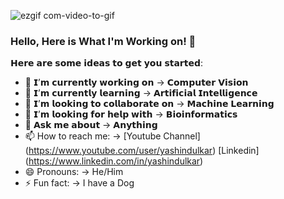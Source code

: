 ![ezgif com-video-to-gif](https://user-images.githubusercontent.com/46602456/88866965-c9d6a180-d229-11ea-94a5-ef2db7fde41a.gif)


### Hello, Here is What I'm Working on! 👋

𝗛𝗲𝗿𝗲 𝗮𝗿𝗲 𝘀𝗼𝗺𝗲 𝗶𝗱𝗲𝗮𝘀 𝘁𝗼 𝗴𝗲𝘁 𝘆𝗼𝘂 𝘀𝘁𝗮𝗿𝘁𝗲𝗱:

- 🔭 𝗜’𝗺 𝗰𝘂𝗿𝗿𝗲𝗻𝘁𝗹𝘆 𝘄𝗼𝗿𝗸𝗶𝗻𝗴 𝗼𝗻 -> 𝗖𝗼𝗺𝗽𝘂𝘁𝗲𝗿 𝗩𝗶𝘀𝗶𝗼𝗻
- 🌱 𝗜’𝗺 𝗰𝘂𝗿𝗿𝗲𝗻𝘁𝗹𝘆 𝗹𝗲𝗮𝗿𝗻𝗶𝗻𝗴 -> 𝗔𝗿𝘁𝗶𝗳𝗶𝗰𝗶𝗮𝗹 𝗜𝗻𝘁𝗲𝗹𝗹𝗶𝗴𝗲𝗻𝗰𝗲
- 👯 𝗜’𝗺 𝗹𝗼𝗼𝗸𝗶𝗻𝗴 𝘁𝗼 𝗰𝗼𝗹𝗹𝗮𝗯𝗼𝗿𝗮𝘁𝗲 𝗼𝗻 -> 𝗠𝗮𝗰𝗵𝗶𝗻𝗲 𝗟𝗲𝗮𝗿𝗻𝗶𝗻𝗴 
- 🤔 𝗜’𝗺 𝗹𝗼𝗼𝗸𝗶𝗻𝗴 𝗳𝗼𝗿 𝗵𝗲𝗹𝗽 𝘄𝗶𝘁𝗵 -> 𝗕𝗶𝗼𝗶𝗻𝗳𝗼𝗿𝗺𝗮𝘁𝗶𝗰𝘀
- 💬 𝗔𝘀𝗸 𝗺𝗲 𝗮𝗯𝗼𝘂𝘁 -> 𝗔𝗻𝘆𝘁𝗵𝗶𝗻𝗴
- 📫 How to reach me: -> [Youtube Channel] (https://www.youtube.com/user/yashindulkar) 
                          [Linkedin]  (https://www.linkedin.com/in/yashindulkar)
- 😄 Pronouns: -> He/Him
- ⚡ Fun fact: -> I have a Dog 
